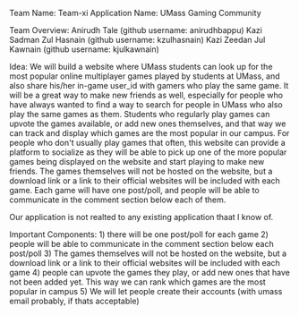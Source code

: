 Team Name: Team-xi
Application Name: UMass Gaming Community

Team Overview: 
Anirudh Tale (github username: anirudhbappu)
Kazi Sadman Zul Hasnain (github username: kzulhasnain)
Kazi Zeedan Jul Kawnain (github username: kjulkawnain)

Idea: We will build a website where UMass students can look up for the most popular online multiplayer games played by students at UMass, and also share his/her in-game user_id with gamers who play the same game. It will be a great way to make new friends as well, especially for people who have always wanted to find a way to search for people in UMass who also play the same games as them. Students who regularly play games can upvote the games available, or add new ones themselves, and that way we can track and display which games are the most popular in our campus. For people who don't usually play games that often, this website can provide a platform to socialize as they will be able to pick up one of the more popular games being displayed on the website and start playing to make new friends. The games themselves will not be hosted on the website, but a download link or a link to their official websites will be included with each game. Each game will have one post/poll, and people will be able to communicate in the comment section below each of them.

Our application is not realted to any existing application thaat I know of.
      
Important Components: 1) there will be one post/poll for each game
                      2) people will be able to communicate in the comment section below each post/poll
                      3) The games themselves will not be hosted on the website, but a download link or a link to their official websites will be included with each game
                      4) people can upvote the games they play, or add new ones that have not been added yet. This way we can rank which games are the most popular in campus
                      5) We will let people create their accounts (with umass email probably, if thats acceptable)
      
